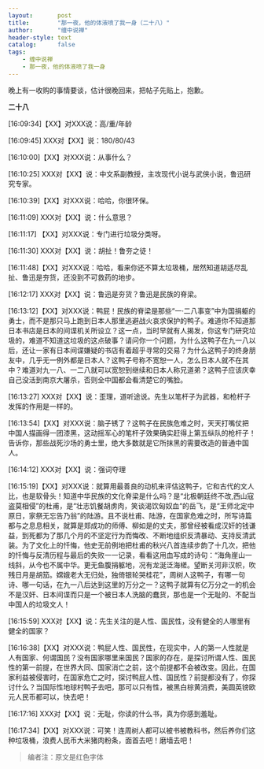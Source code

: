 ```yaml
---
layout:       post
title:        "那一夜，他的体液喷了我一身（二十八）"
author:       "缠中说禅"
header-style: text
catalog:      false
tags:
    - 缠中说禅
    - 那一夜，他的体液喷了我一身
---
```


晚上有一收购的事情要谈，估计很晚回来，把帖子先贴上，抱歉。



**二十八**



[16:09:34]【XX】对XXX说：高/重/年龄

[16:09:45] XXX对【XX】说：180/80/43

[16:10:00]【XX】对XXX说：从事什么？

[16:10:25] XXX对【XX】说：中文系副教授，主攻现代小说与武侠小说，鲁迅研究专家。

[16:10:39]【XX】对XXX说：哈哈，你很环保。

[16:11:09] XXX对【XX】说：什么意思？

[16:11:17] 【XX】对XXX说：专门进行垃圾分类呀。

[16:11:30] XXX对【XX】说：胡扯！鲁夯之徒！

[16:11:48]【XX】对XXX说：哈哈，看来你还不算太垃圾桶，居然知道胡适尽乱扯、鲁迅是夯货，还没到不可救药的地步。



[16:12:17] XXX对【XX】说：鲁迅是夯货？鲁迅是民族的脊梁。

[16:13:12]【XX】对XXX说：鸭屁！民族的脊梁是那些“一·二八事变”中为国捐躯的勇士，而不是那只马上跑到日本人那里逃避战火哀求保护的鸭子。难道你不知道那日本书店是日本的间谍机关所设立？这一点，当时早就有人揭发，你这专门研究垃圾的，难道不知道这垃圾的这点破事？请问你一个问题，为什么这鸭子在九一八以后，还让一家有日本间谍嫌疑的书店有着超乎寻常的交易？为什么这鸭子的终身朋友中，几乎无一例外都是日本人？这鸭子号称不宽恕一人，怎么日本人就不在其中？难道对九一八、一二八就可以宽恕到继续和日本人称兄道弟？这鸭子应该庆幸自己没活到南京大屠杀，否则全中国都会看清楚它的嘴脸。

[16:13:27] XXX对【XX】说：歪理，道听途说。先生以笔杆子为武器，和枪杆子发挥的作用是一样的。

[16:13:54]【XX】对XXX说：脑子锈了？这鸭子在民族危难之时，天天打嘴仗把中国人描画得一团漆黑，这动摇军心的笔杆子效果确实赶得上第五纵队的枪杆子！告诉你，那些战死沙场的勇士里，绝大多数就是它所抹黑的需要改造的普通中国人。

[16:14:12] XXX对【XX】说：强词夺理

[16:15:19]【XX】对XXX说：就算用最善良的动机来评估这鸭子，它和古代的文人比，也是软骨头！知道中华民族的文化脊梁是什么吗？是“北极朝廷终不改,西山寇盗莫相侵”的杜甫，是“壮志饥餐胡虏肉，笑谈渴饮匈奴血“的岳飞，是“王师北定中原日，家祭无忘告乃翁”的陆游。且不说杜甫、陆游，在国家危难之时，所写诗篇都与之息息相关，就算是郑成功的师傅、柳如是的丈夫，那曾经被看成汉奸的钱谦益，到死都为了那几个月的不坚定行为而悔改、不断地组织反清暴动、支持反清武装。为了文化上的忏悔，他史无前例地把杜甫的秋兴八首连续步韵了十几次，把他的忏悔与反清历程与最后的失败一一记录，看看这用血写成的诗句：“海角崖山一线斜，从今也不属中华。更无鱼腹捐躯地，况有龙涎泛海槎。望断关河非汉帜，吹残日月是胡笳。嫦娥老大无归处，独倚银轮哭桂花”，周树人这鸭子，有哪一句诗、哪一句话，在九一八后达到这里的万分之一？这鸭子就算有亿万分之一的机会不是汉奸、日本间谍而只是一个被日本人洗脑的蠢货，那也是一个无耻的、不配当中国人的垃圾文人！

[16:15:59] XXX对【XX】说：先生关注的是人性、国民性，没有健全的人哪里有健全的国家？

[16:16:38]【XX】对XXX说：鸭屁人性、国民性，在现实中，人的第一人性就是人有国家、何谓国民？没有国家哪里来国民？国家的存在，是探讨所谓人性、国民性的第一前提，在世界大同、国家消亡之前，这个前提都不会被改变。因此，在国家利益被侵害时，在国家危亡之时，探讨鸭屁人性、国民性？前提都没有了，你探讨什么？当国际性地球村鸭子去吧，那可以只有性，被黑白棕黄消费，美圆英镑欧元人民币都可以，快去吧！

[16:17:16] XXX对【XX】说：无耻，你读的什么书，真为你感到羞耻。

[16:17:34]【XX】对XXX说：可笑！连周树人都可以被书被教科书，然后养你们这种垃圾桶，浪费人民币大米猪肉粉条，面首去吧！磨墙去吧！



> 编者注：原文是红色字体
